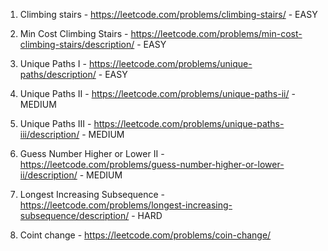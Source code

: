 1. Climbing stairs - https://leetcode.com/problems/climbing-stairs/ - EASY
   
2. Min Cost Climbing Stairs - https://leetcode.com/problems/min-cost-climbing-stairs/description/ - EASY

3. Unique Paths I - https://leetcode.com/problems/unique-paths/description/ - EASY

4. Unique Paths II - https://leetcode.com/problems/unique-paths-ii/ - MEDIUM

5. Unique Paths III - https://leetcode.com/problems/unique-paths-iii/description/ - MEDIUM

6. Guess Number Higher or Lower II - https://leetcode.com/problems/guess-number-higher-or-lower-ii/description/ - MEDIUM

7. Longest Increasing Subsequence - https://leetcode.com/problems/longest-increasing-subsequence/description/ - HARD

8. Coint change - https://leetcode.com/problems/coin-change/
